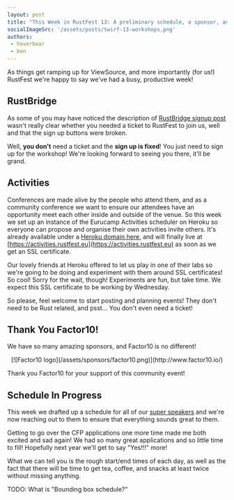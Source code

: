 ```yaml
---
layout: post
title: "This Week in RustFest 13: A preliminary schedule, a sponsor, and activities!"
socialImageSrc: '/assets/posts/twirf-13-workshops.png'
authors:
 - hoverbear
 - ben
---
```


As things get ramping up for ViewSource, and more importantly (for us!) RustFest we're happy to say we've had a busy, productive week!

## RustBridge

As some of you may have noticed the description of [RustBridge signup post](http://discourse.opentechschool.org/t/rustbridge-workshop-sept-18th-berlin-together-with-rustfest/1849) wasn't really clear whether you needed a ticket to RustFest to join us, well and that the sign up buttons were broken.

Well, **you don't** need a ticket and the **sign up is fixed**! You just need to sign up for the workshop! We're looking forward to seeing you there, it'll be grand.

## Activities

Conferences are made alive by the people who attend them, and as a community conference we want to ensure our attendees have an opportunity meet each other inside and outside of the venue. So this week we set up an instance of the Eurucamp Activities scheduler on Heroku so everyone can propose and organise their own activities invite others. It's already available under a [Heroku domain here](https://rustfest-activities.herokuapp.com/), and will finally live at [https://activities.rustfest.eu](https://activities.rustfest.eu) as soon as we get an SSL certificate.

Our lovely friends at Heroku offered to let us play in one of their labs so we're going to be doing and experiment with them around SSL certificates! So cool! Sorry for the wait, though! Experiments are fun, but take time. We expect this SSL certificate to be working by Wednesday.

So please, feel welcome to start posting and planning events! They don't need to be Rust related, and psst... You don't even need a ticket!

## Thank You Factor10!

We have so many amazing sponsors, and Factor10 is no different!

<p style="text-align: center" markdown="1">
[![Factor10 logo](/assets/sponsors/factor10.png)](http://www.factor10.io/)
</p>

Thank you Factor10 for your support of this community event!

## Schedule In Progress

This week we drafted up a schedule for all of our [super speakers](/talks/) and we're now reaching out to them to ensure that everything sounds great to them.

Getting to go over the CFP applications one more time made me both excited and sad again! We had so many great applications and so little time to fill! Hopefully next year we'll get to say "Yes!!!" more!

What we can tell you is the rough start/end times of each day, as well as the fact that there will be time to get tea, coffee, and snacks at least twice without missing anything.

TODO: What is "Bounding box schedule?"
